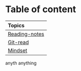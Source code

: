 # Table of content 

| Topics      |
| :---        |
| [Reading-notes](https://basel-almousa.github.io/reading-notes/)|
| [Git-read](https://basel-almousa.github.io/reading-notes/Git-read)  | 
| [Mindset](https://basel-almousa.github.io/reading-notes/README)   |
anyth
anything
